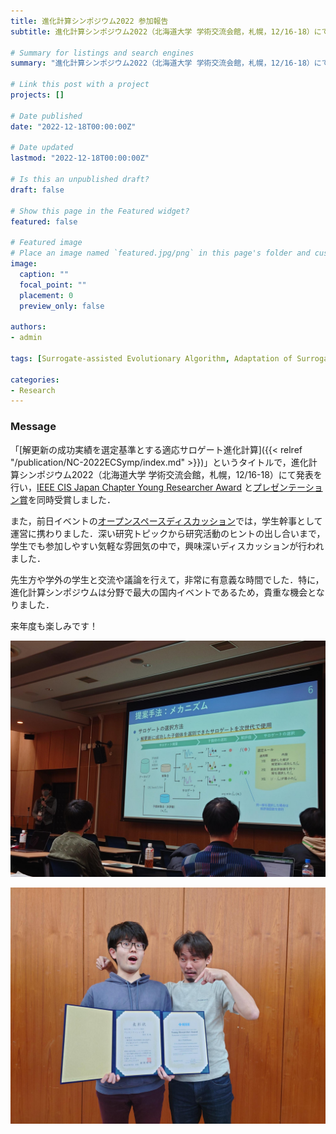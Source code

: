 ```yaml
---
title: 進化計算シンポジウム2022 参加報告
subtitle: 進化計算シンポジウム2022（北海道大学 学術交流会館，札幌，12/16-18）にて発表，2件の受賞

# Summary for listings and search engines
summary: "進化計算シンポジウム2022（北海道大学 学術交流会館，札幌，12/16-18）にて発表を行い，IEEE CIS Japan Chapter Young Researcher Award とプレゼンテーション賞を同時受賞しました．また，オープンスペースディスカッションの運営にも携わりました．開催にご尽力くださった方々に感謝いたします．"

# Link this post with a project
projects: []

# Date published
date: "2022-12-18T00:00:00Z"

# Date updated
lastmod: "2022-12-18T00:00:00Z"

# Is this an unpublished draft?
draft: false

# Show this page in the Featured widget?
featured: false

# Featured image
# Place an image named `featured.jpg/png` in this page's folder and customize its options here.
image:
  caption: ""
  focal_point: ""
  placement: 0
  preview_only: false

authors:
- admin

tags: [Surrogate-assisted Evolutionary Algorithm, Adaptation of Surrogate, Radial Basis Function Network, Gaussian Process, Differential Evolution]

categories:
- Research
---
```


### Message

「[解更新の成功実績を選定基準とする適応サロゲート進化計算]({{< relref "/publication/NC-2022ECSymp/index.md" >}})」というタイトルで，進化計算シンポジウム2022（北海道大学 学術交流会館，札幌，12/16-18）にて発表を行い，[IEEE CIS Japan Chapter Young Researcher Award](http://www.ieee-jp.org/section/tokyo/chapter/CIS-11/index.php?TopPage-J/YRA-J) と[プレゼンテーション賞](http://www.jpnsec.org/bestposters.html)を同時受賞しました．

また，前日イベントの[オープンスペースディスカッション](https://sites.google.com/view/osd2022-jpsec)では，学生幹事として運営に携わりました．深い研究トピックから研究活動のヒントの出し合いまで，学生でも参加しやすい気軽な雰囲気の中で，興味深いディスカッションが行われました．

先生方や学外の学生と交流や議論を行えて，非常に有意義な時間でした．特に，進化計算シンポジウムは分野で最大の国内イベントであるため，貴重な機会となりました．

来年度も楽しみです！

![photo1](1.jpg)

![photo2](2.jpg)